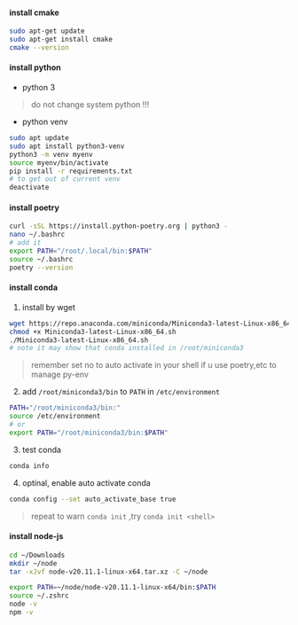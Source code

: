 #### install cmake

```bash
sudo apt-get update
sudo apt-get install cmake
cmake --version
```

#### install python

- python 3
> do not change system python !!!

- python venv

```bash
sudo apt update
sudo apt install python3-venv
python3 -m venv myenv
source myenv/bin/activate
pip install -r requirements.txt
# to get out of current venv
deactivate
```

#### install poetry

```bash
curl -sSL https://install.python-poetry.org | python3 -
nano ~/.bashrc
# add it
export PATH="/root/.local/bin:$PATH"
source ~/.bashrc
poetry --version
```

#### install conda

1. install by wget

```bash
wget https://repo.anaconda.com/miniconda/Miniconda3-latest-Linux-x86_64.sh
chmod +x Miniconda3-latest-Linux-x86_64.sh
./Miniconda3-latest-Linux-x86_64.sh
# note it may show that conda installed in /root/miniconda3
```

> remember set no to auto activate in your shell if u use poetry,etc to manage py-env

2. add `/root/miniconda3/bin` to `PATH` in `/etc/environment`

```bash
PATH="/root/miniconda3/bin:"
source /etc/environment
# or
export PATH="/root/miniconda3/bin:$PATH"
```

3. test conda

```bash
conda info
```

4.  optinal, enable auto activate conda

```bash
conda config --set auto_activate_base true
```

> repeat to warn `conda init` ,try `conda init <shell>`

#### install node-js

```bash
cd ~/Downloads
mkdir ~/node
tar -xJvf node-v20.11.1-linux-x64.tar.xz -C ~/node

export PATH=~/node/node-v20.11.1-linux-x64/bin:$PATH
source ~/.zshrc
node -v
npm -v
```
